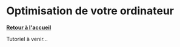 # Optimisation de votre ordinateur

**[Retour à l'accueil](https://github.com/ZiiwAy/doc)**

Tutoriel à venir...